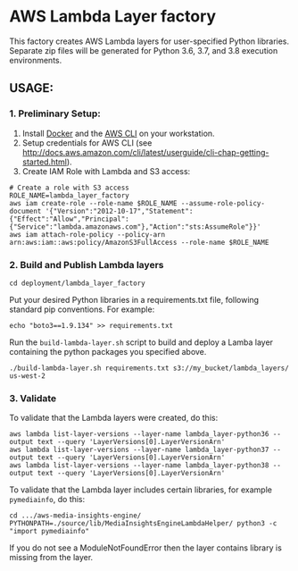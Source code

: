 # AWS Lambda Layer factory

This factory creates AWS Lambda layers for user-specified Python libraries. Separate zip files will be generated for Python 3.6, 3.7, and 3.8 execution environments.

## USAGE:

### 1. Preliminary Setup:
1. Install [Docker](https://docs.docker.com/) and the [AWS CLI](https://aws.amazon.com/cli/) on your workstation.
2. Setup credentials for AWS CLI (see http://docs.aws.amazon.com/cli/latest/userguide/cli-chap-getting-started.html).
3. Create IAM Role with Lambda and S3 access:
```
# Create a role with S3 access
ROLE_NAME=lambda_layer_factory
aws iam create-role --role-name $ROLE_NAME --assume-role-policy-document '{"Version":"2012-10-17","Statement":{"Effect":"Allow","Principal":{"Service":"lambda.amazonaws.com"},"Action":"sts:AssumeRole"}}'
aws iam attach-role-policy --policy-arn arn:aws:iam::aws:policy/AmazonS3FullAccess --role-name $ROLE_NAME
```

### 2. Build and Publish Lambda layers
```
cd deployment/lambda_layer_factory
```

Put your desired Python libraries in a requirements.txt file, following standard pip conventions. For example:
```
echo "boto3==1.9.134" >> requirements.txt
```

Run the `build-lambda-layer.sh` script to build and deploy a Lamba layer containing the python packages you specified above.
```
./build-lambda-layer.sh requirements.txt s3://my_bucket/lambda_layers/ us-west-2
```

### 3. Validate

To validate that the Lambda layers were created, do this:
```
aws lambda list-layer-versions --layer-name lambda_layer-python36 --output text --query 'LayerVersions[0].LayerVersionArn'
aws lambda list-layer-versions --layer-name lambda_layer-python37 --output text --query 'LayerVersions[0].LayerVersionArn'
aws lambda list-layer-versions --layer-name lambda_layer-python38 --output text --query 'LayerVersions[0].LayerVersionArn'
```

To validate that the Lambda layer includes certain libraries, for example `pymediainfo`, do this:
```
cd .../aws-media-insights-engine/
PYTHONPATH=./source/lib/MediaInsightsEngineLambdaHelper/ python3 -c "import pymediainfo"
```
If you do not see a ModuleNotFoundError then the layer contains library is missing from the layer.
